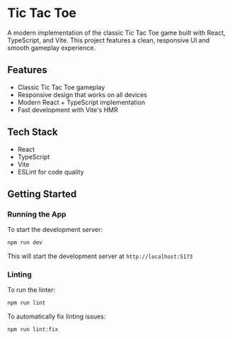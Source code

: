 # Tic Tac Toe

A modern implementation of the classic Tic Tac Toe game built with React, TypeScript, and Vite. This project features a clean, responsive UI and smooth gameplay experience.

## Features

- Classic Tic Tac Toe gameplay
- Responsive design that works on all devices
- Modern React + TypeScript implementation
- Fast development with Vite's HMR

## Tech Stack

- React
- TypeScript
- Vite
- ESLint for code quality

## Getting Started

### Running the App

To start the development server:

```bash
npm run dev
```

This will start the development server at `http://localhost:5173`

### Linting

To run the linter:

```bash
npm run lint
```

To automatically fix linting issues:

```bash
npm run lint:fix
```
